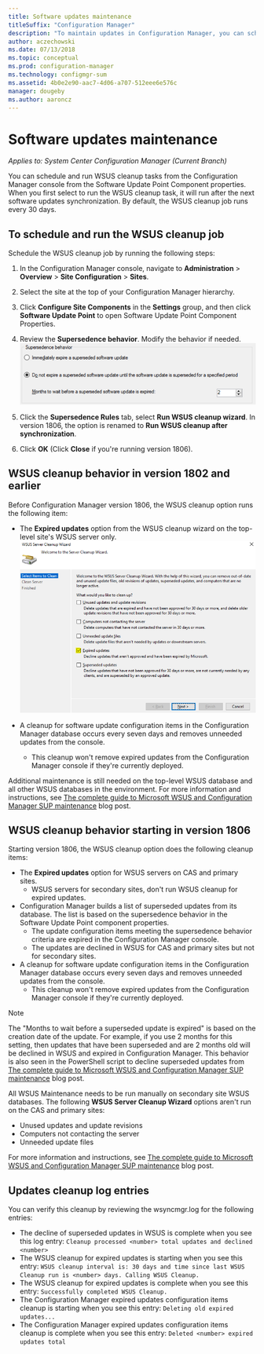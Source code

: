 ```yaml
---
title: Software updates maintenance
titleSuffix: "Configuration Manager"
description: "To maintain updates in Configuration Manager, you can schedule the WSUS cleanup task, or you can run it manually."
author: aczechowski
ms.date: 07/13/2018
ms.topic: conceptual
ms.prod: configuration-manager
ms.technology: configmgr-sum
ms.assetid: 4b0e2e90-aac7-4d06-a707-512eee6e576c
manager: dougeby
ms.author: aaroncz
---
```

# Software updates maintenance

*Applies to: System Center Configuration Manager (Current Branch)*

You can schedule and run WSUS cleanup tasks from the Configuration Manager console from the Software Update Point Component properties. When you first select to run the WSUS cleanup task, it will run after the next software updates synchronization. By default, the WSUS cleanup job runs every 30 days.  

## To schedule and run the WSUS cleanup job 
Schedule the WSUS cleanup job by running the following steps:   

1.  In the Configuration Manager console, navigate to **Administration** > **Overview** > **Site Configuration** > **Sites**. 
2. Select the site at the top of your Configuration Manager hierarchy. 

3.  Click **Configure Site Components** in the **Settings** group, and then click **Software Update Point** to open Software Update Point Component Properties.  

4. Review the **Supersedence behavior**. Modify the behavior if needed. 
![supersedence behavior screenshot](media/sccm-supersedence-behavior.PNG)

5.  Click the **Supersedence Rules** tab, select **Run WSUS cleanup wizard**. In version 1806, the option is renamed to **Run WSUS cleanup after synchronization**. 
 
6. Click **OK** (Click **Close** if you're running version 1806).

## WSUS cleanup behavior in version 1802 and earlier
Before Configuration Manager version 1806, the WSUS cleanup option runs the following item: 
- The **Expired updates** option from the WSUS cleanup wizard on the top-level site's WSUS server only. 
![WSUS expired update cleanup screenshot](media/wsus-cleanup-expired.PNG)

-  A cleanup for software update configuration items in the Configuration Manager database occurs every seven days and removes unneeded updates from the console. 
   - This cleanup won't remove expired updates from the Configuration Manager console if they're currently deployed. 

Additional maintenance is still needed on the top-level WSUS database and all other WSUS databases in the environment. For more information and instructions, see [The complete guide to Microsoft WSUS and Configuration Manager SUP maintenance](https://blogs.technet.microsoft.com/configurationmgr/2016/01/26/the-complete-guide-to-microsoft-wsus-and-configuration-manager-sup-maintenance/) blog post. 


## WSUS cleanup behavior starting in version 1806
Starting version 1806, the WSUS cleanup option does the following cleanup items: 

- The **Expired updates** option for WSUS servers on CAS and primary sites.
    - WSUS servers for secondary sites, don't run WSUS cleanup for expired updates. 
- Configuration Manager builds a list of superseded updates from its database. The list is based on the supersedence behavior in the Software Update Point component properties. 
    - The update configuration items meeting the supersedence behavior criteria are expired in the Configuration Manager console.
    - The updates are declined in WSUS for CAS and primary sites but not for secondary sites.
- A cleanup for software update configuration items in the Configuration Manager database occurs every seven days and removes unneeded updates from the console. 
    - This cleanup won't remove expired updates from the Configuration Manager console if they're currently deployed. 

> [!NOTE]
> The "Months to wait before a superseded update is expired" is based on the creation date of the update. For example, if you use 2 months for this setting, then updates that have been superseded and are 2 months old will be declined in WSUS and expired in Configuration Manager. This behavior is also seen in the PowerShell script to decline superseded updates from [The complete guide to Microsoft WSUS and Configuration Manager SUP maintenance](https://blogs.technet.microsoft.com/configurationmgr/2016/01/26/the-complete-guide-to-microsoft-wsus-and-configuration-manager-sup-maintenance/) blog post.  

All WSUS Maintenance needs to be run manually on secondary site WSUS databases. The following **WSUS Server Cleanup Wizard** options aren't run on the CAS and primary sites:

- Unused updates and update revisions
- Computers not contacting the server
- Unneeded update files

 For more information and instructions, see [The complete guide to Microsoft WSUS and Configuration Manager SUP maintenance](https://blogs.technet.microsoft.com/configurationmgr/2016/01/26/the-complete-guide-to-microsoft-wsus-and-configuration-manager-sup-maintenance/) blog post. 

## Updates cleanup log entries
 
You can verify this cleanup by reviewing the wsyncmgr.log for the following entries: 
  - The decline of superseded updates in WSUS is complete when you see this log entry: `Cleanup processed <number> total updates and declined <number>`
  - The WSUS cleanup for expired updates is starting when you see this entry: `WSUS cleanup interval is: 30 days and time since last WSUS Cleanup run is <number> days. Calling WSUS Cleanup.`
  - The WSUS cleanup for expired updates is complete when you see this entry: `Successfully completed WSUS Cleanup.`
  - The Configuration Manager expired updates configuration items cleanup is starting when you see this entry: `Deleting old expired updates...`
  - The Configuration Manager expired updates configuration items cleanup is complete when you see this entry: `Deleted <number> expired updates total`
